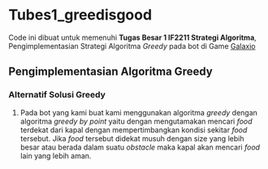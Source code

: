 # Tubes1_greedisgood
Code ini dibuat untuk memenuhi **Tugas Besar 1 IF2211 Strategi Algoritma**, Pengimplementasian Strategi Algoritma *Greedy* pada bot di Game [Galaxio](https://github.com/EntelectChallenge/2021-Galaxio)
## Pengimplementasian Algoritma Greedy
### Alternatif Solusi Greedy
1. Pada bot yang kami buat kami menggunakan algoritma *greedy* dengan algoritma *greedy by point* yaitu dengan mengutamakan mencari *food* terdekat dari kapal dengan mempertimbangkan kondisi sekitar *food* tersebut. Jika *food* tersebut didekat musuh dengan size yang lebih besar atau berada dalam suatu *obstacle* maka kapal akan mencari *food* lain yang lebih aman.


